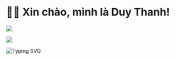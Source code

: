 # 👋👋 Xin chào, mình là Duy Thanh!
![](https://komarev.com/ghpvc/?username=trduyTh4nh&color=green)

![](http://github-profile-summary-cards.vercel.app/api/cards/profile-details?username=trduyTh4nh&theme=github) 

![Typing SVG](https://readme-typing-svg.herokuapp.com/?width=600&lines=Backend+Developer;Tech+Blogger;NLP+Engineer;Full-stack+Developer;Java-Developer)
